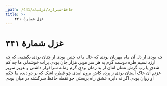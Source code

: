 ```yaml
---
_path: /حافظ-شیرازی/غزلیات/441
title: >-
    غزل شمارهٔ ۴۴۱
---
```

# غزل شمارهٔ ۴۴۱

چه بودی ار دل آن ماه مهربان بودی
که حال ما نه چنین بودی ار چنان بودی
بگفتمی که چه ارزد نسیم طره دوست
گرم به هر سر مویی هزار جان بودی
برات خوشدلی ما چه کم شدی یا رب
گرش نشان امان از بد زمان بودی
گرم زمانه سرافراز داشتی و عزیز
سریر عزتم آن خاک آستان بودی
ز پرده کاش برون آمدی چو قطره اشک
که بر دو دیده ما حکم او روان بودی
اگر نه دایره عشق راه بربستی
چو نقطه حافظ سرگشته در میان بودی
